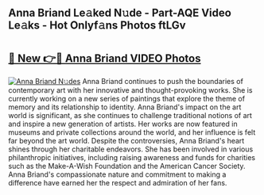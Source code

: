 ## Anna Briand Le𝚊ked N𝚞de - Part-AQE Video Le𝚊ks - Hot Onlyf𝚊ns Photos ftLGv

# <h2><a href="http://ab98252.deff.icu/?id=Anna+Briand">🔗 New 👉🔴 Anna Briand VIDEO Photos</a></h2>

[![Anna Briand N𝚞des](https://i.imgur.com/rIISA9y.gif)](http://ab98252.deff.icu/?id=Anna+Briand)
Anna Briand continues to push the boundaries of contemporary art with her innovative and thought-provoking works. She is currently working on a new series of paintings that explore the theme of memory and its relationship to identity. Anna Briand's impact on the art world is significant, as she continues to challenge traditional notions of art and inspire a new generation of artists. Her works are now featured in museums and private collections around the world, and her influence is felt far beyond the art world. Despite the controversies, Anna Briand's heart shines through her charitable endeavors. She has been involved in various philanthropic initiatives, including raising awareness and funds for charities such as the Make-A-Wish Foundation and the American Cancer Society. Anna Briand's compassionate nature and commitment to making a difference have earned her the respect and admiration of her fans.
